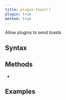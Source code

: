```yaml
---
title: plugin.toast()
plugin: true
method: true
---
```

Allow plugins to send toasts

## Syntax
> 

## Methods
* 

## Examples
```javascript
```

